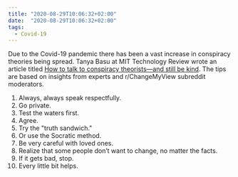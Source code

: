```yaml
---
title: "2020-08-29T10:06:32+02:00"
date:  "2020-08-29T10:06:32+02:00"
tags:
  - Covid-19
---
```


Due to the Covid-19 pandemic there has been a vast increase in conspiracy theories being spread. Tanya Basu at MIT Technology Review wrote an article titled [How to talk to conspiracy theorists—and still be kind](https://archive.vn/GogPT). The tips are based on insights from experts and r/ChangeMyView subreddit moderators.

1. Always, always speak respectfully.
2. Go private.
3. Test the waters first.
4. Agree.
5. Try the "truth sandwich."
6. Or use the Socratic method.
7. Be very careful with loved ones.
8. Realize that some people don’t want to change, no matter the facts.
9. If it gets bad, stop.
10. Every little bit helps.

